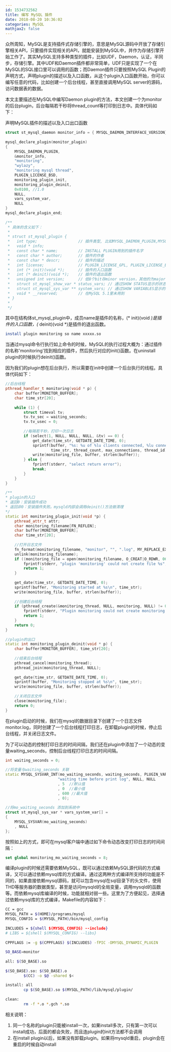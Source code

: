 ```yaml
---
id: 1534732562
title: 编写 MySQL 插件
date: 2018-08-20 10:36:02
categories: MySQL
mathjax2: false
---
```

众所周知，MySQL是支持插件式存储引擎的，意思是MySQL源码中开放了存储引擎相关API，只要插件实现相关的API，就能安装到MySQL中，并作为存储引擎开始工作了。其实MySQL支持多种类型的插件，比如UDF，Daemon，认证，半同步，存储引擎。其中UDF和Daemon插件都非常简单，UDF只是实现了一个在MySQL的SQL接口里可以调用的函数；而Daemon插件只要按照MySQL Plugin的声明方式，声明plugin的描述以及入口函数，从这个plugin入口函数开始，你可以编写任意的代码，比如创建一个后台线程，甚至直接调用MySQL server的源码，访问数据表的数据。

本文主要描述在MySQL中编写Daemon plugin的方法，本文创建一个为monitor的后台plugin，后台每隔若干秒将thread_count等打印到日志中。具体代码如下：

声明MySQL插件的描述以及入口出口函数
```cpp
struct st_mysql_daemon monitor_info = { MYSQL_DAEMON_INTERFACE_VERSION};
 
mysql_declare_plugin(monitor_plugin)
{
    MYSQL_DAEMON_PLUGIN,
    &monitor_info,
    "monitoring",
    "wylazy",
    "monitoring mysql thread",
    PLUGIN_LICENSE_BSD,
    monitoring_plugin_init,
    monitoring_plugin_deinit,
    0x0100, //1.0
    NULL,
    vars_system_var,
    NULL
}
mysql_declare_plugin_end;
 
/**
 * 具体的含义如下：
 *
 * struct st_mysql_plugin {
 *   int type;                  // 插件类型, 比如MYSQL_DAEMON_PLUGIN,MYSQL_STORAGE_ENGINE_PLUGIN
 *   void * info;
 *   const char * name;         // INSTALL PLUGIN用到的插件名字
 *   const char * author;       // 插件的作者
 *   const char * descr;        // 插件的描述
 *   int license;               // PLUGIN_LICENSE_GPL, PLUGIN_LICENSE_BSD
 *   int (* init)(void *);      // 插件的入口函数
 *   int (* deinit)(void *);    // 插件的退出函数
 *   unsigned int version;      // 低8个bit存minor version，其他的为major version
 *   struct st_mysql_show_var * status_vars; // 通过SHOW STATUS显示的状态信息
 *   struct st_mysql_sys_var ** system_vars; // 通过SHOW VARIABLES显示的变量信息
 *   void * __reserved;         // 在MySQL 5.1里未用到
 * }
 *
 */
```
其中在结构体st_mysql_plugin中，成员name是插件的名称，(* init)(void *)是插件的入口函数，(* deinit)(void *)是插件的退出函数。
```bash
install plugin monitoring so name xxxxx.so
```
当通过mysql命令行执行如上命令的时候，MySQL的执行过程大概为：通过插件的名称'monitoring'找到相应的插件，然后执行对应的init()函数。在uninstall plugin的时候执行deinit()函数。

因为我们的plugin想在后台执行，所以需要在init中创建一个后台执行的线程。具体代码如下：
```cpp
//后台线程
pthread_handler_t monitoring(void * p) {
    char buffer[MONITOR_BUFFER];
    char time_str[20];
 
    while (1) {
        struct timeval tv;
        tv.tv_sec = waiting_seconds;
        tv.tv_usec = 0;
         
        //每隔若干秒，打印一次日志
        if (select(1, NULL, NULL, NULL, &tv) == 0) {
            get_date(time_str, GETDATE_DATE_TIME, 0);
            sprintf(buffer, "%s: %u of %lu clients connected, %lu connections made\n", 
                    time_str, thread_count, max_connections, thread_id);
            write(monitoring_file, buffer, strlen(buffer));
        } else {
            fprintf(stderr, "select return error");
            break;
        }
    }
}
 
/**
* plugin的入口
* 返回0：安装插件成功
* 返回非0：安装插件失败。mysqld内部会调用deinit()方法做清理
*/
static int monitoring_plugin_init(void *p) {
    pthread_attr_t attr;
    char monitoring_filename[FN_REFLEN];
    char buffer[MONITOR_BUFFER];
    char time_str[20];
 
    //打开日志文件
    fn_format(monitoring_filename, "monitor", "", ".log", MY_REPLACE_EXT | MY_UNPACK_FILENAME);
    unlink(monitoring_filename);
    if ((monitoring_file = open(monitoring_filename, O_CREAT|O_RDWR, 0644)) < 0) {
        fprintf(stderr, "plugin 'monitoring' could not create file %s", monitoring_filename);
        return 1;
    }
 
    get_date(time_str, GETDATE_DATE_TIME, 0);
    sprintf(buffer, "Monitoring started at %s\n", time_str);
    write(monitoring_file, buffer, strlen(buffer));
 
    //创建后台线程
    if (pthread_create(&monitoring_thread, NULL, monitoring, NULL) != 0) {
        fprintf(stderr, "Plugin monitoring could not create monitoring thread\n");
        return 1;
    }
    return 0;
}
 
//plugin的出口
static int monitoring_plugin_deinit(void * p) {
    char buffer[MONITOR_BUFFER], time_str[20];
     
    //结束后台线程
    pthread_cancel(monitoring_thread);
    pthread_join(monitoring_thread, NULL);
 
    get_date(time_str, GETDATE_DATE_TIME, 0);
    sprintf(buffer, "Monitoring stopped at %s\n", time_str);
    write(monitoring_file, buffer, strlen(buffer));
 
    //关闭日志文件
    close(monitoring_file);
    return 0;
}
```
在plugin启动的时候，我们在mysql的数据目录下创建了一个日志文件monitor.log，同时创建了一个后台线程打印日志，在卸载plugin的时候，停止后台线程，并关闭日志文件。

为了可以动态的控制打印日志的时间间隔，我们还在plugin中添加了一个动态的变量waiting_seconds，控制后台线程打印日志的时间间隔。
```cpp
int waiting_seconds = 0;
 
//将变量与waiting_seconds 关联
static MYSQL_SYSVAR_INT(mo_waiting_seconds, waiting_seconds, PLUGIN_VAR_RQCMDARG, 
                       "waiting time before print log", NULL, NULL
                       , 5  //默认值
                       , 0  //最小值
                       , 600 //最大值
                       , 0);
                        
//将mo_waiting_seconds 添加到系统中                      
struct st_mysql_sys_var * vars_system_var[] =
{
    MYSQL_SYSVAR(mo_waiting_seconds)
    , NULL
};
```
按照如上的方式，即可在mysql客户端中通过如下命令动态改变打印日志的时间间隔：
```sql
set global monitoring_mo_waiting_seconds = 8;
```
编译plugin的时候还需要依赖MySQL，既可以通过依赖MySQL源代码的方式编译，又可以通过依赖mysql库的方式编译。通过这两种方式编译所支持的功能是不同的，如果直接依赖mysql源码，就可以包含mysql在sql目录下的头文件，使用THD等服务器的数据类型，甚至是访问mysqld的全局变量，调用mysqld的函数等。而依赖mysql库编译的时候，功能就相对弱一些。这里为了方便起见，选择通过依赖mysql库的方式编译，Makefile的内容如下：
```bash
CC = gcc
MYSQL_PATH = $(HOME)/programs/mysql
MYSQL_CONFIG = $(MYSQL_PATH)/bin/mysql_config
 
INCLUDES = ${shell $(MYSQL_CONFIG) --include}
# LIBS = ${shell $(MYSQL_CONFIG) --libs}
 
CPPFLAGS := -g $(CPPFLAGS) $(INCLUDES) -fPIC -DMYSQL_DYNAMIC_PLUGIN
 
SO_BASE=monitor
 
all: $(SO_BASE).so
 
$(SO_BASE).so: $(SO_BASE).o
        $(CC) -o $@ -shared $<
 
install: all
        cp $(SO_BASE).so $(MYSQL_PATH)/lib/mysql/plugin/
 
clean:
        rm -f *.o *.gch *.so
```

相关说明：

1. 同一个名称的plugin只能被install一次，如果install多次，只有第一次可以install成功，后面的都会失败，而且连plugin的init方法都不会调用
2. 在install plugin以后，如果没有卸载plugin。如果将mysqld重启，plugin会在重启的时候自动install





